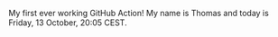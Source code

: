 My first ever working GitHub Action!
My name is Thomas and today is Friday, 13 October, 20:05 CEST. 

